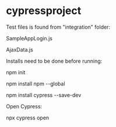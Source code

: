 ﻿# cypressproject

Test files is found from "integration" folder:

SampleAppLogin.js

AjaxData.js

Installs need to be done before running:

npm init

npm install npm --global

npm install cypress --save-dev

Open Cypress:

npx cypress open

